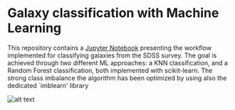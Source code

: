 # Galaxy classification with Machine Learning
This repository contains a <a href='https://github.com/lvallini/Galaxy_classification_withML/blob/main/sdss_class_bpt_colors.ipynb'>Jupyter Notebook</a> presenting the workflow implemented for classifying galaxies from the SDSS survey.
The goal is achieved through two different ML approaches: a KNN classification, and a Random Forest classification, both implemented with scikit-learn. 
The strong class imbalance the algorithm has been optimized by using also the dedicated `imblearn' library


![alt text](https://www.sdss.org/wp-content/uploads/2014/05/segue.jpg)
